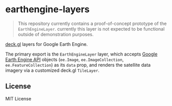 # earthengine-layers

> This repository currently contains a proof-of-concept prototype of the `EarthEngineLayer`. currently this layer is not expected to be functional outside of demonstration purposes.

[deck.gl](https://deck.gl) layers for Google Earth Engine.

The primary export is the `EarthEngineLayer` layer, which accepts [Google Earth Engine API](https://github.com/google/earthengine-api) objects (`ee.Image`, `ee.ImageCollection`, `ee.FeatureCollection`) as its `data` prop, and renders the satellite data imagery via a customized deck.gl `TileLayer`.

## License

MIT License
